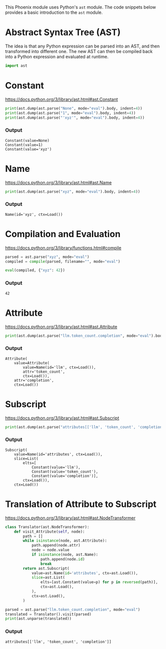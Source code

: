 This Phoenix module uses Python's `ast` module. The code snippets below provides a basic introduction to the `ast` module.

# Abstract Syntax Tree (AST)

The idea is that any Python expression can be parsed into an AST, and then transformed into different one. The new AST can then be compiled back into a Python expression and evaluated at runtime.

```python
import ast
```

# Constant
https://docs.python.org/3/library/ast.html#ast.Constant

```python
print(ast.dump(ast.parse("None", mode="eval").body, indent=4))
print(ast.dump(ast.parse("1", mode="eval").body, indent=4))
print(ast.dump(ast.parse("'xyz'", mode="eval").body, indent=4))
```
### Output
    Constant(value=None)
    Constant(value=1)
    Constant(value='xyz')


# Name
https://docs.python.org/3/library/ast.html#ast.Name

```python
print(ast.dump(ast.parse("xyz", mode="eval").body, indent=4))
```
### Output
    Name(id='xyz', ctx=Load())


# Compilation and Evaluation
https://docs.python.org/3/library/functions.html#compile

```python
parsed = ast.parse("xyz", mode="eval")
compiled = compile(parsed, filename="", mode="eval")

eval(compiled, {"xyz": 42})
```
### Output
    42


# Attribute
https://docs.python.org/3/library/ast.html#ast.Attribute

```python
print(ast.dump(ast.parse("llm.token_count.completion", mode="eval").body, indent=4))
```
### Output
    Attribute(
        value=Attribute(
            value=Name(id='llm', ctx=Load()),
            attr='token_count',
            ctx=Load()),
        attr='completion',
        ctx=Load())


# Subscript
https://docs.python.org/3/library/ast.html#ast.Subscript

```python
print(ast.dump(ast.parse("attributes[['llm', 'token_count', 'completion']]", mode="eval").body, indent=4))
```
### Output
    Subscript(
        value=Name(id='attributes', ctx=Load()),
        slice=List(
            elts=[
                Constant(value='llm'),
                Constant(value='token_count'),
                Constant(value='completion')],
            ctx=Load()),
        ctx=Load())


# Translation of Attribute to Subscript
https://docs.python.org/3/library/ast.html#ast.NodeTransformer

```python
class Translator(ast.NodeTransformer):
    def visit_Attribute(self, node):
        path = []
        while isinstance(node, ast.Attribute):
            path.append(node.attr)
            node = node.value
            if isinstance(node, ast.Name):
                path.append(node.id)
                break
        return ast.Subscript(
            value=ast.Name(id='attributes', ctx=ast.Load()),
            slice=ast.List(
                elts=[ast.Constant(value=p) for p in reversed(path)],
                ctx=ast.Load(),
            ),
            ctx=ast.Load(),
        )

parsed = ast.parse("llm.token_count.completion", mode="eval")
translated = Translator().visit(parsed)
print(ast.unparse(translated))
```
### Output
    attributes[['llm', 'token_count', 'completion']]

